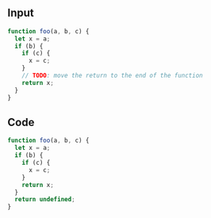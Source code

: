 
## Input

```javascript
function foo(a, b, c) {
  let x = a;
  if (b) {
    if (c) {
      x = c;
    }
    // TODO: move the return to the end of the function
    return x;
  }
}

```

## Code

```javascript
function foo(a, b, c) {
  let x = a;
  if (b) {
    if (c) {
      x = c;
    }
    return x;
  }
  return undefined;
}

```
      